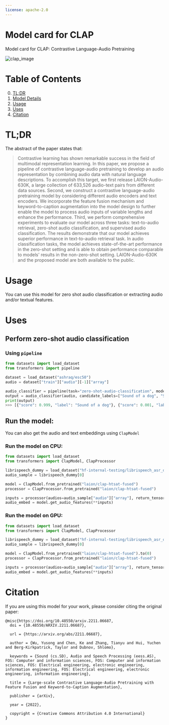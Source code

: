 ```yaml
---
license: apache-2.0
---
```

# Model card for CLAP

Model card for CLAP: Contrastive Language-Audio Pretraining

![clap_image](https://s3.amazonaws.com/moonup/production/uploads/1678811100805-62441d1d9fdefb55a0b7d12c.png)


#  Table of Contents

0. [TL;DR](#TL;DR)
1. [Model Details](#model-details)
2. [Usage](#usage)
3. [Uses](#uses)
4. [Citation](#citation)

# TL;DR

The abstract of the paper states that: 

> Contrastive learning has shown remarkable success in the field of multimodal representation learning. In this paper, we propose a pipeline of contrastive language-audio pretraining to develop an audio representation by combining audio data with natural language descriptions. To accomplish this target, we first release LAION-Audio-630K, a large collection of 633,526 audio-text pairs from different data sources. Second, we construct a contrastive language-audio pretraining model by considering different audio encoders and text encoders. We incorporate the feature fusion mechanism and keyword-to-caption augmentation into the model design to further enable the model to process audio inputs of variable lengths and enhance the performance. Third, we perform comprehensive experiments to evaluate our model across three tasks: text-to-audio retrieval, zero-shot audio classification, and supervised audio classification. The results demonstrate that our model achieves superior performance in text-to-audio retrieval task. In audio classification tasks, the model achieves state-of-the-art performance in the zero-shot setting and is able to obtain performance comparable to models' results in the non-zero-shot setting. LAION-Audio-630K and the proposed model are both available to the public.


# Usage

You can use this model for zero shot audio classification or extracting audio and/or textual features.

# Uses

## Perform zero-shot audio classification

### Using `pipeline`

```python
from datasets import load_dataset
from transformers import pipeline

dataset = load_dataset("ashraq/esc50")
audio = dataset["train"]["audio"][-1]["array"]

audio_classifier = pipeline(task="zero-shot-audio-classification", model="laion/clap-htsat-fused")
output = audio_classifier(audio, candidate_labels=["Sound of a dog", "Sound of vaccum cleaner"])
print(output)
>>> [{"score": 0.999, "label": "Sound of a dog"}, {"score": 0.001, "label": "Sound of vaccum cleaner"}]
```

## Run the model:

You can also get the audio and text embeddings using `ClapModel`

### Run the model on CPU:

```python
from datasets import load_dataset
from transformers import ClapModel, ClapProcessor

librispeech_dummy = load_dataset("hf-internal-testing/librispeech_asr_dummy", "clean", split="validation")
audio_sample = librispeech_dummy[0]

model = ClapModel.from_pretrained("laion/clap-htsat-fused")
processor = ClapProcessor.from_pretrained("laion/clap-htsat-fused")

inputs = processor(audios=audio_sample["audio"]["array"], return_tensors="pt")
audio_embed = model.get_audio_features(**inputs)
```

### Run the model on GPU:

```python
from datasets import load_dataset
from transformers import ClapModel, ClapProcessor

librispeech_dummy = load_dataset("hf-internal-testing/librispeech_asr_dummy", "clean", split="validation")
audio_sample = librispeech_dummy[0]

model = ClapModel.from_pretrained("laion/clap-htsat-fused").to(0)
processor = ClapProcessor.from_pretrained("laion/clap-htsat-fused")

inputs = processor(audios=audio_sample["audio"]["array"], return_tensors="pt").to(0)
audio_embed = model.get_audio_features(**inputs)
```


# Citation

If you are using this model for your work, please consider citing the original paper:
```
@misc{https://doi.org/10.48550/arxiv.2211.06687,
  doi = {10.48550/ARXIV.2211.06687},
  
  url = {https://arxiv.org/abs/2211.06687},
  
  author = {Wu, Yusong and Chen, Ke and Zhang, Tianyu and Hui, Yuchen and Berg-Kirkpatrick, Taylor and Dubnov, Shlomo},
  
  keywords = {Sound (cs.SD), Audio and Speech Processing (eess.AS), FOS: Computer and information sciences, FOS: Computer and information sciences, FOS: Electrical engineering, electronic engineering, information engineering, FOS: Electrical engineering, electronic engineering, information engineering},
  
  title = {Large-scale Contrastive Language-Audio Pretraining with Feature Fusion and Keyword-to-Caption Augmentation},
  
  publisher = {arXiv},
  
  year = {2022},
  
  copyright = {Creative Commons Attribution 4.0 International}
}
```